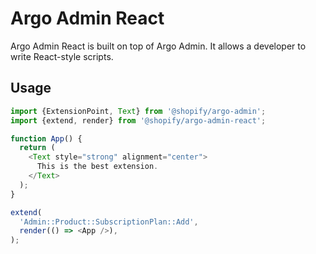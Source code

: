 # Argo Admin React

Argo Admin React is built on top of Argo Admin. It allows a developer to write React-style scripts.

## Usage

```js
import {ExtensionPoint, Text} from '@shopify/argo-admin';
import {extend, render} from '@shopify/argo-admin-react';

function App() {
  return (
    <Text style="strong" alignment="center">
      This is the best extension.
    </Text>
  );
}

extend(
  'Admin::Product::SubscriptionPlan::Add',
  render(() => <App />),
);
```
